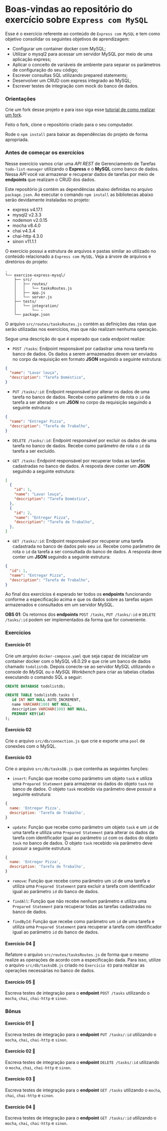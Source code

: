 # Boas-vindas ao repositório do exercício sobre `Express com MySQL`

Esse é o exercício referente ao conteúdo de `Express com MySQL` e tem como objetivo consolidar os seguintes objetivos de aprendizagem:

- Configurar um container docker com MySQL;
- Utilizar o mysql2 para acessar um servidor MySQL por meio de uma aplicação express;
- Aplicar o conceito de variáveis de ambiente para separar os parâmetros de configuração do seu código;
- Escrever consultas SQL utilizando prepared statements;
- Desenvolver um CRUD com express integrado ao MySQL;
- Escrever testes de integração com mock do banco de dados.

### Orientações

Crie um fork desse projeto e para isso siga esse [tutorial de como realizar um fork](https://docs.github.com/pt/get-started/quickstart/contributing-to-projects).

Feito o fork, clone o repositório criado para o seu computador.

Rode o `npm install` para baixar as dependências do projeto de forma apropriada.

### Antes de começar os exercícios

Nesse exercício vamos criar uma *API REST* de Gerenciamento de Tarefas `todo-list-manager` utilizando o **Express** e o **MySQL** como banco de dados. Nessa *API* você vai armazenar e recuperar dados de tarefas por meio de **endpoints** que realizam o CRUD dos dados.

Este repositório já contém as dependências abaixo definidas no arquivo `package.json`. Ao executar o comando `npm install` as bibliotecas abaixo serão devidamente instaladas no projeto:

- express v4.17.1
- mysql2 v2.3.3
- nodemon v2.0.15
- mocha v8.4.0
- chai v4.3.4
- chai-http 4.3.0
- sinon v11.1.1

O exercício possui a estrutura de arquivos e pastas similar ao utilizado no conteúdo relacionado a `Express com MySQL`. Veja a árvore de arquivos e diretórios do projeto:

```text
.
└── exercise-express-mysql/
    ├── src/
    │   ├── routes/
    │   │   └── tasksRoutes.js
    │   ├── app.js
    │   └── server.js
    ├── tests/
    │   └── integration/
    │       └── -
    └── package.json
```

O arquivo `src/routes/tasksRoutes.js` contém as definições das rotas que serão utilizadas nos exercícios, mas que não realizam nenhuma operação.

Segue uma descrição do que é esperado que cada endpoint realize:

- `POST /tasks`: Endpoint responsável por cadastrar uma nova tarefa no banco de dados. Os dados a serem armazenados devem ser enviados no corpo da requisição em formato **JSON** seguindo a seguinte estrutura:

```json
{
  "name": "Lavar louça",
  "description": "Tarefa Doméstica",
}
```

- `PUT /tasks/:id`: Endpoint responsável por alterar os dados de uma tarefa no banco de dados. Recebe como parâmetro de rota o `id` da tarefa a ser alterado e um **JSON** no corpo da requisição seguindo a seguinte estrutura:

```json
{
  "name": "Entregar Pizza",
  "description": "Tarefa de Trabalho",
}
```

- `DELETE /tasks/:id`: Endpoint responsável por excluir os dados de uma tarefa no banco de dados. Recebe como parâmetro de rota o `id` da tarefa a ser excluído.

- `GET /tasks`: Endpoint responsável por recuperar todas as tarefas cadastradas no banco de dados. A resposta deve conter um **JSON** seguindo a seguinte estrutura:

```json
[
  {
    "id": 1,
    "name": "Lavar louça",
    "description": "Tarefa Doméstica",
  },
  {
    "id": 2,
    "name": "Entregar Pizza",
    "description": "Tarefa de Trabalho",
  },
]
```

- `GET /tasks/:id`: Endpoint responsável por recuperar uma tarefa cadastrada no banco de dados pelo seu `id`. Recebe como parâmetro de rota o `id` da tarefa a ser consultada do banco de dados. A resposta deve conter um **JSON** seguindo a seguinte estrutura:

```json
{
  "id": 1,
  "name": "Entregar Pizza",
  "description": "Tarefa de Trabalho",
}
```

Ao final dos exercícios é esperado ter todos os **endpoints** funcionando conforme a especificação acima e que os dados sobre as tarefas sejam armazenados e consultados em um servidor MySQL.

**OBS 01**: Os retornos dos **endpoints** `POST /tasks`, `PUT /tasks/:id` e `DELETE /tasks/:id` podem ser implementados da forma que for conveniente.

### Exercícios

#### Exercício 01
Crie um arquivo `docker-compose.yaml` que seja capaz de inicializar um container docker com o MySQL v8.0.29 e que crie um banco de dados chamado `todolistdb`. Depois conecte-se ao servidor MySQL utilizando o console do *MySQL* ou o *MySQL Workbench* para criar as tabelas citadas executando o comando SQL a seguir:

```sql
CREATE DATABASE todolistdb;

CREATE TABLE todolistdb.tasks (
   id INT NOT NULL AUTO_INCREMENT,
   name VARCHAR(100) NOT NULL,
   description VARCHAR(100) NOT NULL,
   PRIMARY KEY(id)
);
```

#### Exercício 02
Crie o arquivo `src/db/connection.js` que crie e exporte uma `pool` de conexões com o MySQL.

#### Exercício 03
Crie o arquivo `src/db/tasksDB.js` que contenha as seguintes funções:

- `insert`: Função que recebe como parâmetro um objeto `task` e utiliza uma `Prepared Statement` para armazenar os dados do objeto `task` no banco de dados. O objeto `task` recebido via parâmetro deve possuir a seguinte estrutura:

```javascript
{
  name: 'Entregar Pizza',
  description: 'Tarefa de Trabalho',
}
```

- `update`: Função que recebe como parâmetro um objeto `task` e um `id` de uma tarefa e utiliza uma `Prepared Statement` para alterar os dados da tarefa com identificador igual ao parâmetro `id` com os dados do objeto `task` no banco de dados. O objeto `task` recebido via parâmetro deve possuir a seguinte estrutura:

```javascript
{
  name: 'Entregar Pizza',
  description: 'Tarefa de Trabalho',
}
```

- `remove`: Função que recebe como parâmetro um `id` de uma tarefa e utiliza uma `Prepared Statement` para excluir a tarefa com identificador igual ao parâmetro `id` do banco de dados.

- `findAll`: Função que não recebe nenhum parâmetro e utiliza uma `Prepared Statement` para recuperar todas as tarefas cadastradas no banco de dados.
  
- `findById`: Função que recebe como parâmetro um `id` de uma tarefa e utiliza uma `Prepared Statement` para recuperar a tarefa com identificador igual ao parâmetro `id` do banco de dados.

#### Exercício 04 🚀

Refatore o arquivo `src/routes/tasksRoutes.js` de forma que o mesmo realize as operações de acordo com a especificação dada. Para isso, utilize o arquivo `src/db/tasksDB.js` criado no `Exercício 03` para realizar as operações necessárias no banco de dados.

#### Exercício 05 🚀
Escreva testes de integração para o **endpoint** `POST /tasks` utilizando o `mocha`, `chai`, `chai-http` e `sinon`.

### Bônus

#### Exercício 01 🚀
Escreva testes de integração para o **endpoint** `PUT /tasks/:id` utilizando o `mocha`, `chai`, `chai-http` e `sinon`.

#### Exercício 02 🚀
Escreva testes de integração para o **endpoint** `DELETE /tasks/:id` utilizando o `mocha`, `chai`, `chai-http` e `sinon`.

#### Exercício 03 🚀
Escreva testes de integração para o **endpoint** `GET /tasks` utilizando o `mocha`, `chai`, `chai-http` e `sinon`.

#### Exercício 04 🚀
Escreva testes de integração para o **endpoint** `GET /tasks/:id` utilizando o `mocha`, `chai`, `chai-http` e `sinon`.
